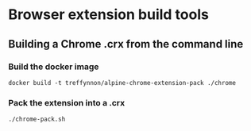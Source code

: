 # Browser extension build tools

## Building a Chrome .crx from the command line
### Build the docker image

    docker build -t treffynnon/alpine-chrome-extension-pack ./chrome

### Pack the extension into a .crx

    ./chrome-pack.sh